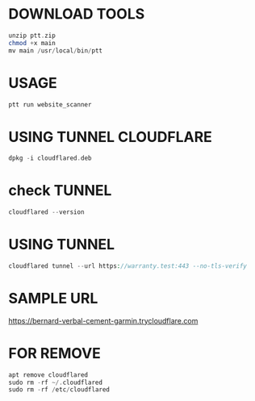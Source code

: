 # DOWNLOAD TOOLS
```php
unzip ptt.zip
chmod +x main
mv main /usr/local/bin/ptt
```

# USAGE
```php
ptt run website_scanner
```

# USING TUNNEL CLOUDFLARE
```php
dpkg -i cloudflared.deb
```

# check TUNNEL
```php
cloudflared --version
```
# USING TUNNEL
```php
cloudflared tunnel --url https://warranty.test:443 --no-tls-verify
```

# SAMPLE URL
https://bernard-verbal-cement-garmin.trycloudflare.com


# FOR REMOVE
```php
apt remove cloudflared
sudo rm -rf ~/.cloudflared
sudo rm -rf /etc/cloudflared
```
